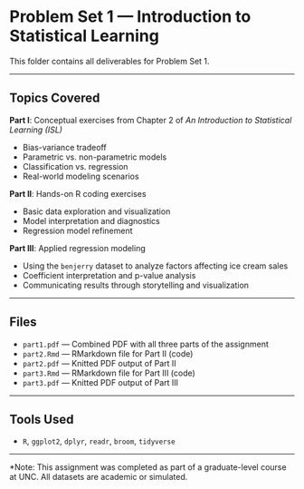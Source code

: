# Problem Set 1 — Introduction to Statistical Learning

This folder contains all deliverables for Problem Set 1.

---

## Topics Covered

**Part I**: Conceptual exercises from Chapter 2 of *An Introduction to Statistical Learning (ISL)*  
- Bias-variance tradeoff
- Parametric vs. non-parametric models
- Classification vs. regression
- Real-world modeling scenarios

**Part II**: Hands-on R coding exercises  
- Basic data exploration and visualization
- Model interpretation and diagnostics  
- Regression model refinement

**Part III**: Applied regression modeling  
- Using the `benjerry` dataset to analyze factors affecting ice cream sales  
- Coefficient interpretation and p-value analysis  
- Communicating results through storytelling and visualization

---

## Files

- `part1.pdf` — Combined PDF with all three parts of the assignment
- `part2.Rmd` — RMarkdown file for Part II (code)
- `part2.pdf` — Knitted PDF output of Part II
- `part3.Rmd` — RMarkdown file for Part III (code)
- `part3.pdf` — Knitted PDF output of Part III

---

## Tools Used

- `R`, `ggplot2`, `dplyr`, `readr`, `broom`, `tidyverse`

---

*Note: This assignment was completed as part of a graduate-level course at UNC. All datasets are academic or simulated.
